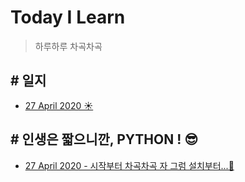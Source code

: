 # **T**oday **I** **L**earn

>하루하루 차곡차곡 

## # 일지
- [27 April 2020 ☀️](/record/27April2020.md)

## # 인생은 짧으니깐,   PYTHON ! 😎
- [27 April 2020 - 시작부터 차곡차곡 자 그럼 설치부터...🧩](/python/downloads.md)


